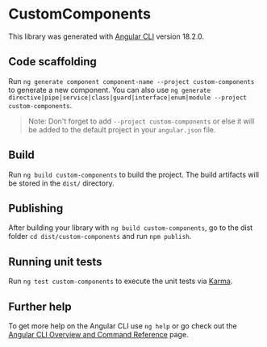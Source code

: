 # CustomComponents

This library was generated with [Angular CLI](https://github.com/angular/angular-cli) version 18.2.0.

## Code scaffolding

Run `ng generate component component-name --project custom-components` to generate a new component. You can also use `ng generate directive|pipe|service|class|guard|interface|enum|module --project custom-components`.
> Note: Don't forget to add `--project custom-components` or else it will be added to the default project in your `angular.json` file. 

## Build

Run `ng build custom-components` to build the project. The build artifacts will be stored in the `dist/` directory.

## Publishing

After building your library with `ng build custom-components`, go to the dist folder `cd dist/custom-components` and run `npm publish`.

## Running unit tests

Run `ng test custom-components` to execute the unit tests via [Karma](https://karma-runner.github.io).

## Further help

To get more help on the Angular CLI use `ng help` or go check out the [Angular CLI Overview and Command Reference](https://angular.dev/tools/cli) page.
